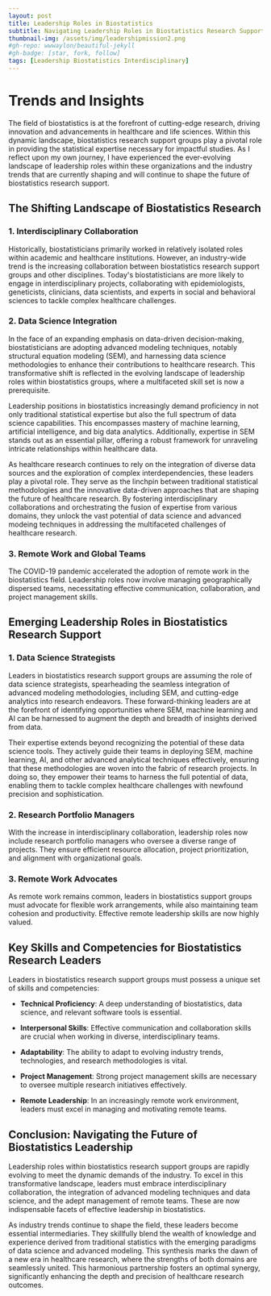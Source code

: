 ```yaml
---
layout: post
title: Leadership Roles in Biostatistics
subtitle: Navigating Leadership Roles in Biostatistics Research Support Groups
thumbnail-img: /assets/img/leadershipmission2.png
#gh-repo: wwwaylon/beautiful-jekyll
#gh-badge: [star, fork, follow]
tags: [Leadership Biostatistics Interdisciplinary]
---
```


# Trends and Insights

The field of biostatistics is at the forefront of cutting-edge research, driving innovation and advancements in healthcare and life sciences. Within this dynamic landscape, biostatistics research support groups play a pivotal role in providing the statistical expertise necessary for impactful studies. As I reflect upon my own journey, I have experienced the ever-evolving landscape of leadership roles within these organizations and the industry trends that are currently shaping and will continue to shape the future of biostatistics research support.

## The Shifting Landscape of Biostatistics Research

### **1. Interdisciplinary Collaboration**

Historically, biostatisticians primarily worked in relatively isolated roles within academic and healthcare institutions. However, an industry-wide trend is the increasing collaboration between biostatistics research support groups and other disciplines. Today's biostatisticians are more likely to engage in interdisciplinary projects, collaborating with epidemiologists, geneticists, clinicians, data scientists, and experts in social and behavioral sciences to tackle complex healthcare challenges.

### **2. Data Science Integration**

In the face of an expanding emphasis on data-driven decision-making, biostatisticians are adopting advanced modeling techniques, notably structural equation modeling (SEM), and harnessing data science methodologies to enhance their contributions to healthcare research. This transformative shift is reflected in the evolving landscape of leadership roles within biostatistics groups, where a multifaceted skill set is now a prerequisite.

Leadership positions in biostatistics increasingly demand proficiency in not only traditional statistical expertise but also the full spectrum of data science capabilities. This encompasses mastery of machine learning, artificial intelligence, and big data analytics. Additionally, expertise in SEM stands out as an essential pillar, offering a robust framework for unraveling intricate relationships within healthcare data.

As healthcare research continues to rely on the integration of diverse data sources and the exploration of complex interdependencies, these leaders play a pivotal role. They serve as the linchpin between traditional statistical methodologies and the innovative data-driven approaches that are shaping the future of healthcare research. By fostering interdisciplinary collaborations and orchestrating the fusion of expertise from various domains, they unlock the vast potential of data science and advanced modeing techniques in addressing the multifaceted challenges of healthcare research.

### **3. Remote Work and Global Teams**

The COVID-19 pandemic accelerated the adoption of remote work in the biostatistics field. Leadership roles now involve managing geographically dispersed teams, necessitating effective communication, collaboration, and project management skills.

## Emerging Leadership Roles in Biostatistics Research Support

### **1. Data Science Strategists**

Leaders in biostatistics research support groups are assuming the role of data science strategists, spearheading the seamless integration of advanced modeling methodologies, including SEM, and cutting-edge analytics into research endeavors. These forward-thinking leaders are at the forefront of identifying opportunities where SEM, machine learning and AI can be harnessed to augment the depth and breadth of insights derived from data.

Their expertise extends beyond recognizing the potential of these data science tools. They actively guide their teams in deploying SEM, machine learning, AI, and other advanced analytical techniques effectively, ensuring that these methodologies are woven into the fabric of research projects. In doing so, they empower their teams to harness the full potential of data, enabling them to tackle complex healthcare challenges with newfound precision and sophistication.

### **2. Research Portfolio Managers**

With the increase in interdisciplinary collaboration, leadership roles now include research portfolio managers who oversee a diverse range of projects. They ensure efficient resource allocation, project prioritization, and alignment with organizational goals.

### **3. Remote Work Advocates**

As remote work remains common, leaders in biostatistics support groups must advocate for flexible work arrangements, while also maintaining team cohesion and productivity. Effective remote leadership skills are now highly valued.

## Key Skills and Competencies for Biostatistics Research Leaders

Leaders in biostatistics research support groups must possess a unique set of skills and competencies:

- **Technical Proficiency**: A deep understanding of biostatistics, data science, and relevant software tools is essential.

- **Interpersonal Skills**: Effective communication and collaboration skills are crucial when working in diverse, interdisciplinary teams.

- **Adaptability**: The ability to adapt to evolving industry trends, technologies, and research methodologies is vital.

- **Project Management**: Strong project management skills are necessary to oversee multiple research initiatives effectively.

- **Remote Leadership**: In an increasingly remote work environment, leaders must excel in managing and motivating remote teams.

## Conclusion: Navigating the Future of Biostatistics Leadership

Leadership roles within biostatistics research support groups are rapidly evolving to meet the dynamic demands of the industry. To excel in this transformative landscape, leaders must embrace interdisciplinary collaboration, the integration of advanced modeling techniques and data science, and the adept management of remote teams. These are now indispensable facets of effective leadership in biostatistics.

As industry trends continue to shape the field, these leaders become essential intermediaries. They skillfully blend the wealth of knowledge and experience derived from traditional statistics with the emerging paradigms of data science and advanced modeling. This synthesis marks the dawn of a new era in healthcare research, where the strengths of both domains are seamlessly united. This harmonious partnership fosters an optimal synergy, significantly enhancing the depth and precision of healthcare research outcomes.


